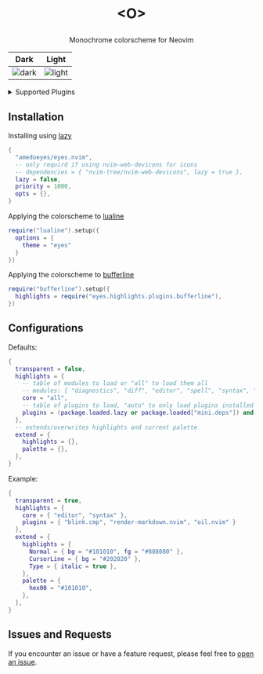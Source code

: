 <h1 align="center">
  <p>&lt;O&gt;</p>
</h1>

<p align="center">Monochrome colorscheme for Neovim</p>

| Dark                                         | Light                                         |
| -------------------------------------------- | --------------------------------------------- |
| ![dark](https://github.com/user-attachments/assets/8048c8b8-4f8e-45d1-9b21-1f16e9e30c2b) | ![light](https://github.com/user-attachments/assets/b00bb56c-a298-4bce-acc9-b272bf02ff67) |

<details>
<summary>Supported Plugins</summary>

- [blink.cmp](https://github.com/Saghen/blink.cmp)
- [bufferline.nvim](https://github.com/akinsho/bufferline.nvim)
- [codeium.nvim](https://github.com/Exafunction/codeium.nvim)
- [flash.nvim](https://github.com/folke/flash.nvim)
- [fzf-lua](https://github.com/ibhagwan/fzf-lua)
- [indent-blankline.nvim](https://github.com/lukas-reineke/indent-blankline.nvim)
- [lazy.nvim](https://github.com/folke/lazy.nvim)
- [leap.nvim](https://github.com/ggandor/leap.nvim)
- [lualine](https://github.com/nvim-lualine/lualine.nvim)
- [mason.nvim](https://github.com/williamboman/mason.nvim)
- [mini.icons](https://github.com/echasnovski/mini.icons)
- [mini.indentscope](https://github.com/echasnovski/mini.indentscope)
- [neo-tree.nvim](https://github.com/nvim-neo-tree/neo-tree.nvim)
- [noice.nvim](https://github.com/folke/noice.nvim)
- [nvim-cmp](https://github.com/hrsh7th/nvim-cmp)
- [nvim-dap-ui](https://github.com/rcarriga/nvim-dap-ui)
- [nvim-notify](https://github.com/rcarriga/nvim-notify)
- [nvim-web-devicons](https://github.com/nvim-tree/nvim-web-devicons)
- [oil.nvim](https://github.com/stevearc/oil.nvim)
- [render-markdown.nvim](https://github.com/MeanderingProgrammer/render-markdown.nvim)
- [snacks.nvim](https://github.com/folke/snacks.nvim)
- [telescope.nvim](https://github.com/nvim-telescope/telescope.nvim)
- [undotree](https://github.com/mbbill/undotree)
- [vim-illuminate](https://github.com/RRethy/vim-illuminate)

</details>

## Installation

Installing using [lazy](https://github.com/folke/lazy.nvim)

```lua
{
  "amedoeyes/eyes.nvim",
  -- only requird if using nvim-web-devicons for icons
  -- dependencies = { "nvim-tree/nvim-web-devicons", lazy = true },
  lazy = false,
  priority = 1000,
  opts = {},
}
```

Applying the colorscheme to [lualine](https://github.com/nvim-lualine/lualine.nvim)

```lua
require("lualine").setup({
  options = {
    theme = "eyes"
  }
})
```

Applying the colorscheme to [bufferline](https://github.com/akinsho/bufferline.nvim)

```lua
require("bufferline").setup({
  highlights = require("eyes.highlights.plugins.bufferline"),
})
```

## Configurations

Defaults:

```lua
{
  transparent = false,
  highlights = {
    -- table of modules to load or "all" to load them all
    -- modules: { "diagnostics", "diff", "editor", "spell", "syntax", "terminal", "treesitter" }
    core = "all",
    -- table of plugins to load, "auto" to only load plugins installed with lazy or mini.deps or "all" to load them all
    plugins = (package.loaded.lazy or package.loaded["mini.deps"]) and "auto" or "all",
  },
  -- extends/overwrites highlights and current palette
  extend = {
    highlights = {},
    palette = {},
  },
}
```

Example:

```lua
{
  transparent = true,
  highlights = {
    core = { "editor", "syntax" },
    plugins = { "blink.cmp", "render-markdown.nvim", "oil.nvim" }
  },
  extend = {
    highlights = {
      Normal = { bg = "#101010", fg = "#808080" },
      CursorLine = { bg = "#202020" },
      Type = { italic = true },
    },
    palette = {
      hex00 = "#101010",
    },
  },
}
```

## Issues and Requests

If you encounter an issue or have a feature request, please feel free to [open an issue](https://github.com/amedoeyes/eyes.nvim/issues).
